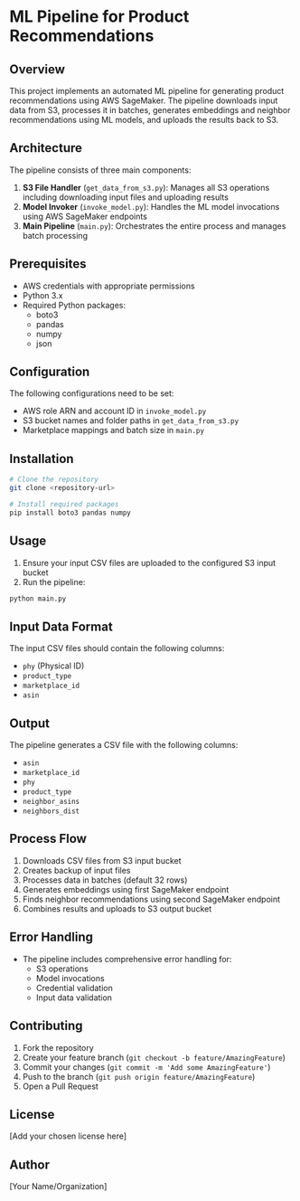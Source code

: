 # ML Pipeline for Product Recommendations

## Overview
This project implements an automated ML pipeline for generating product recommendations using AWS SageMaker. The pipeline downloads input data from S3, processes it in batches, generates embeddings and neighbor recommendations using ML models, and uploads the results back to S3.

## Architecture
The pipeline consists of three main components:
1. **S3 File Handler** (`get_data_from_s3.py`): Manages all S3 operations including downloading input files and uploading results
2. **Model Invoker** (`invoke_model.py`): Handles the ML model invocations using AWS SageMaker endpoints
3. **Main Pipeline** (`main.py`): Orchestrates the entire process and manages batch processing

## Prerequisites
- AWS credentials with appropriate permissions
- Python 3.x
- Required Python packages:
  - boto3
  - pandas
  - numpy
  - json

## Configuration
The following configurations need to be set:
- AWS role ARN and account ID in `invoke_model.py`
- S3 bucket names and folder paths in `get_data_from_s3.py`
- Marketplace mappings and batch size in `main.py`

## Installation
```bash
# Clone the repository
git clone <repository-url>

# Install required packages
pip install boto3 pandas numpy
```

## Usage
1. Ensure your input CSV files are uploaded to the configured S3 input bucket
2. Run the pipeline:
```bash
python main.py
```

## Input Data Format
The input CSV files should contain the following columns:
- `phy` (Physical ID)
- `product_type`
- `marketplace_id`
- `asin`

## Output
The pipeline generates a CSV file with the following columns:
- `asin`
- `marketplace_id`
- `phy`
- `product_type`
- `neighbor_asins`
- `neighbors_dist`

## Process Flow
1. Downloads CSV files from S3 input bucket
2. Creates backup of input files
3. Processes data in batches (default 32 rows)
4. Generates embeddings using first SageMaker endpoint
5. Finds neighbor recommendations using second SageMaker endpoint
6. Combines results and uploads to S3 output bucket

## Error Handling
- The pipeline includes comprehensive error handling for:
  - S3 operations
  - Model invocations
  - Credential validation
  - Input data validation

## Contributing
1. Fork the repository
2. Create your feature branch (`git checkout -b feature/AmazingFeature`)
3. Commit your changes (`git commit -m 'Add some AmazingFeature'`)
4. Push to the branch (`git push origin feature/AmazingFeature`)
5. Open a Pull Request

## License
[Add your chosen license here]

## Author
[Your Name/Organization]
